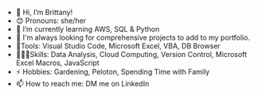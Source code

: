- 👋 Hi, I’m Brittany!
-  😊 Pronouns: she/her
- 🌱 I’m currently learning AWS, SQL & Python
- 🧐 I'm always looking for comprehensive projects to add to my portfolio.
- 🔨Tools: Visual Studio Code, Microsoft Excel, VBA, DB Browser
- 🤸🏽‍♀️Skills: Data Analysis, Cloud Computing, Version Control, Microsoft Excel Macros, JavaScript
- ⚡ Hobbies: Gardening, Peloton, Spending Time with Family
- 📫 How to reach me: DM me on LinkedIn

<!---
brittanyhurthead/brittanyhurthead is a ✨ special ✨ repository because its `README.md` (this file) appears on your GitHub profile.
You can click the Preview link to take a look at your changes.
--->
